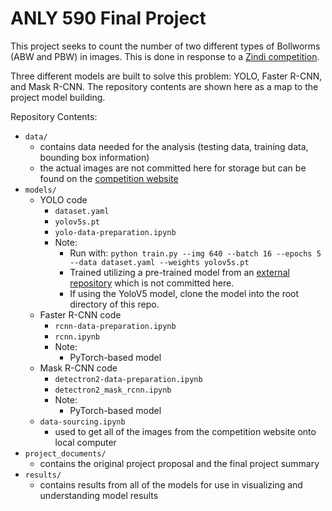 # ANLY 590 Final Project

This project seeks to count the number of two different types of Bollworms (ABW and PBW) in images. This is done in response to a [Zindi competition](https://zindi.africa/competitions/wadhwani-ai-bollworm-counting-challenge).

Three different models are built to solve this problem: YOLO, Faster R-CNN, and Mask R-CNN. The repository contents are shown here as a map to the project model building.

Repository Contents:

- `data/`
  - contains data needed for the analysis (testing data, training data, bounding box information)
  - the actual images are not committed here for storage but can be found on the [competition website](https://zindi.africa/competitions/wadhwani-ai-bollworm-counting-challenge)
- `models/`
  - YOLO code
    - `dataset.yaml`
    - `yolov5s.pt`
    - `yolo-data-preparation.ipynb`
    - Note:
      - Run with: `python train.py --img 640 --batch 16 --epochs 5 --data dataset.yaml --weights yolov5s.pt`
      - Trained utilizing a pre-trained model from an [external repository](https://github.com/ultralytics/yolov5) which is not committed here.
      - If using the YoloV5 model, clone the model into the root directory of this repo.
  - Faster R-CNN code
    - `rcnn-data-preparation.ipynb`
    - `rcnn.ipynb`
    - Note:
      - PyTorch-based model
  - Mask R-CNN code
    - `detectron2-data-preparation.ipynb`
    - `detectron2_mask_rcnn.ipynb`
    - Note:
      - PyTorch-based model
  - `data-sourcing.ipynb`
    - used to get all of the images from the competition website onto local computer
- `project_documents/`
  - contains the original project proposal and the final project summary
- `results/`
  - contains results from all of the models for use in visualizing and understanding model results

